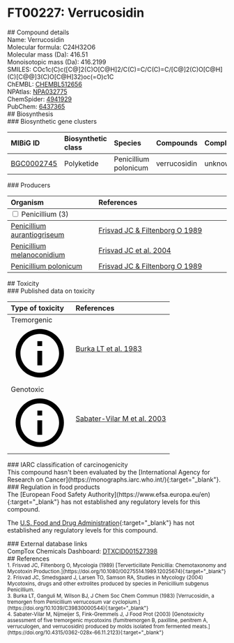 
# FT00227: Verrucosidin
<div class="molecule_image" style="float:left">
<img data-smiles= COC1=C(C)C(=O)OC([C@]2(C)O[C@H]2/C(C)=C/C(C)=C/[C@]2(C)O[C@H](C)[C@@]3(C)O[C@H]32)=C1C data-smiles-options="{ 'width': 350, 'height': 350 }" />
</div>
## Compound details
<div style="overflow:hidden">
Name: Verrucosidin<br>
Molecular formula: C24H32O6<br>
Molecular mass (Da): 416.51<br>
Monoisotopic mass (Da): 416.2199<br>
<div class="break_all">
SMILES: COc1c(C)c([C@]2(C)O[C@H]2/C(C)=C/C(C)=C/[C@]2(C)O[C@H](C)[C@@]3(C)O[C@H]32)oc(=O)c1C<br>
</div>
        ChEMBL: <a href=https://www.ebi.ac.uk/chembl/compound_report_card/CHEMBL512656 target="_blank">CHEMBL512656</a><br>
        NPAtlas: <a href=https://www.npatlas.org/explore/compounds/NPA032775 target="_blank">NPA032775</a><br>
        ChemSpider: <a href=https://www.chemspider.com/Chemical-Structure.4941929.html target="_blank">4941929</a><br>
        PubChem: <a href=https://pubchem.ncbi.nlm.nih.gov/compound/6437365 target="_blank">6437365</a><br>
</div>

<div markdown="block" class="section">
## Biosynthesis
<div markdown="block" class="subsection">
### Biosynthetic gene clusters
<table>
<thead>
<tr>
<th style="text-align: left;" role="columnheader" data-sort-default>MIBiG ID</th>
<th style="text-align: left;" role="columnheader">Biosynthetic class</th>
<th style="text-align: left;" role="columnheader">Species</th>
<th style="text-align: left;" role="columnheader">Compounds</th>
<th style="text-align: left;" role="columnheader">Complete</th>
<th style="text-align: left;" role="columnheader">Minimal entry</th>
</tr>
</thead>
<tbody>
        <tr>
        <td style="text-align: left;"><a href="https://mibig.secondarymetabolites.org/repository/BGC0002745" target="_blank">BGC0002745</a></td>
        <td style="text-align: left;">Polyketide</td>
        <td style="text-align: left;">Penicillium polonicum</td>
        <td style="text-align: left;">verrucosidin</td>
        <td style="text-align: left;">unknown</td>
        <td style="text-align: left;">True</td>
        </tr>
</tbody>
</table>
</div>

<div markdown="block" class="subsection">
### Producers
<table>
<thead>
<tr>
<th style="text-align: left;" role="columnheader" width="40%" data-sort-default>Organism</th>
<th style="text-align: left;" role="columnheader" width="60%">References</th>
</tr>
</thead>
        <tbody class="header">
        <tr>
        <td style="text-align: left;" colspan="2">
        <input type="checkbox" data-toggle="toggle" id=Penicillium>
        <label for=Penicillium>Penicillium (3)</label>
        </td>
        </tr>
        </tbody>
        <tbody class="hide">
                <tr>
                <td style="text-align: left;"><a href="https://www.ncbi.nlm.nih.gov/Taxonomy/Browser/wwwtax.cgi?mode=Info&id=36655" target="_blank">Penicillium aurantiogriseum</a></td>
                <td style="text-align: left;"><a href="#REF00083">Frisvad JC &amp; Filtenborg O 1989</a></td>
                </tr>
                <tr>
                <td style="text-align: left;"><a href="https://www.ncbi.nlm.nih.gov/Taxonomy/Browser/wwwtax.cgi?mode=Info&id=60168" target="_blank">Penicillium melanoconidium</a></td>
                <td style="text-align: left;"><a href="#REF00246">Frisvad JC et al. 2004</a></td>
                </tr>
                <tr>
                <td style="text-align: left;"><a href="https://www.ncbi.nlm.nih.gov/Taxonomy/Browser/wwwtax.cgi?mode=Info&id=60169" target="_blank">Penicillium polonicum</a></td>
                <td style="text-align: left;"><a href="#REF00083">Frisvad JC &amp; Filtenborg O 1989</a></td>
                </tr>
        </tbody>
</table>
</div>
</div>

<div markdown="block" class="section">
## Toxicity
<div markdown="block" class="subsection">
### Published data on toxicity
<table>
<thead>
<tr>
<th style="text-align: left;" role="columnheader" width="40%" data-sort-default>Type of toxicity</th>
<th style="text-align: left;" role="columnheader" width="60%">References</th>
</tr>
</thead>
<tbody>
<tr>
<td style="text-align: left;">Tremorgenic <span class="twemoji" title="Induces tremors"><svg xmlns="http://www.w3.org/2000/svg" viewBox="0 0 24 24"><path d="M11 9h2V7h-2m1 13c-4.41 0-8-3.59-8-8s3.59-8 8-8 8 3.59 8 8-3.59 8-8 8m0-18A10 10 0 0 0 2 12a10 10 0 0 0 10 10 10 10 0 0 0 10-10A10 10 0 0 0 12 2m-1 15h2v-6h-2v6Z"></path></svg></span></td>
<td style="text-align: left;"><a href="#REF00182">Burka LT et al. 1983</a></td>
</tr>
<tr>
<td style="text-align: left;">Genotoxic <span class="twemoji" title="Is able to cause DNA damage"><svg xmlns="http://www.w3.org/2000/svg" viewBox="0 0 24 24"><path d="M11 9h2V7h-2m1 13c-4.41 0-8-3.59-8-8s3.59-8 8-8 8 3.59 8 8-3.59 8-8 8m0-18A10 10 0 0 0 2 12a10 10 0 0 0 10 10 10 10 0 0 0 10-10A10 10 0 0 0 12 2m-1 15h2v-6h-2v6Z"></path></svg></span></td>
<td style="text-align: left;"><a href="#REF00183">Sabater-Vilar M et al. 2003</a></td>
</tr>
</tbody>
</table>
</div>

<div markdown="block" class="subsection">
### IARC classification of carcinogenicity
<div markdown="block" class="indented_block">
This compound hasn't been evaluated by the [International Agency for Research on Cancer](https://monographs.iarc.who.int/){:target="_blank"}.<br>
</div>
</div>

<div markdown="block" class="subsection">
### Regulation in food products
<div markdown="block" class="indented_block">
The [European Food Safety Authority](https://www.efsa.europa.eu/en){:target="_blank"} has not established any regulatory levels for this compound. <br>

The [U.S. Food and Drug Administration](https://www.fda.gov/){:target="_blank"} has not established any regulatory levels for this compound. <br>

</div>
</div>

<div markdown="block" class="subsection">
### External database links
<div markdown="block" class="indented_block">
CompTox Chemicals Dashboard: <a href=https://comptox.epa.gov/dashboard/chemical/details/DTXCID001527398 target="_blank">DTXCID001527398</a><br>
</div>
</div>
</div>

<div markdown="block" class="section">
## References
<div markdown="block" style="font-size: smaller;">
<span id=REF00083>
1. Frisvad JC, Filtenborg O, Mycologia (1989) [Terverticillate Penicillia: Chemotaxonomy and Mycotoxin Production.](https://doi.org/10.1080/00275514.1989.12025674){:target="_blank"}<br>
</span>

<span id=REF00246>
2. Frisvad JC, Smedsgaard J, Larsen TO, Samson RA, Studies in Mycology (2004) Mycotoxins, drugs and other extrolites produced by species in Penicillium subgenus Penicillium.<br>
</span>

<span id=REF00182>
3. Burka LT, Ganguli M, Wilson BJ, J Chem Soc Chem Commun (1983) [Verrucosidin, a tremorgen from Penicillium verrucosum var cyclopium.](https://doi.org/10.1039/C39830000544){:target="_blank"}<br>
</span>

<span id=REF00183>
4. Sabater-Vilar M, Nijmeijer S, Fink-Gremmels J, J Food Prot (2003) [Genotoxicity assessment of five tremorgenic mycotoxins (fumitremorgen B, paxilline, penitrem A, verruculogen, and verrucosidin) produced by molds isolated from fermented meats.](https://doi.org/10.4315/0362-028x-66.11.2123){:target="_blank"}<br>
</span>

</div>
</div>

<script type="text/javascript" src="https://unpkg.com/smiles-drawer@2.0.1/dist/smiles-drawer.min.js"></script>
<script>
    SmiDrawer.apply();
</script>